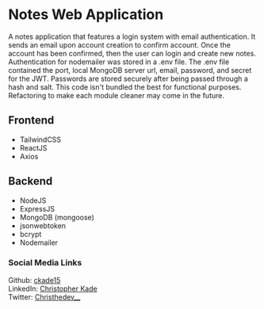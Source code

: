 # Notes Web Application
A notes application that features a login system with email authentication. It sends an email upon account creation to confirm account. Once the account has been confirmed, then the user can login and create new notes. Authentication for nodemailer was stored in a .env file. The .env file contained the port, local MongoDB server url, email, password, and secret for the JWT. Passwords are stored securely after being passed through a hash and salt. This code isn't bundled the best for functional purposes. Refactoring to make each module cleaner may come in the future.
## Frontend
- TailwindCSS
- ReactJS
- Axios
## Backend
- NodeJS
- ExpressJS
- MongoDB (mongoose)
- jsonwebtoken
- bcrypt
- Nodemailer

### Social Media Links
Github: [ckade15](https://www.github.com/ckade15) <br>
LinkedIn: [Christopher Kade](https://www.linkedin.com/in/christopher-kade-b9b2151a5/) <br>
Twitter: [Christhedev__](https://twitter.com/Christhedev__)
